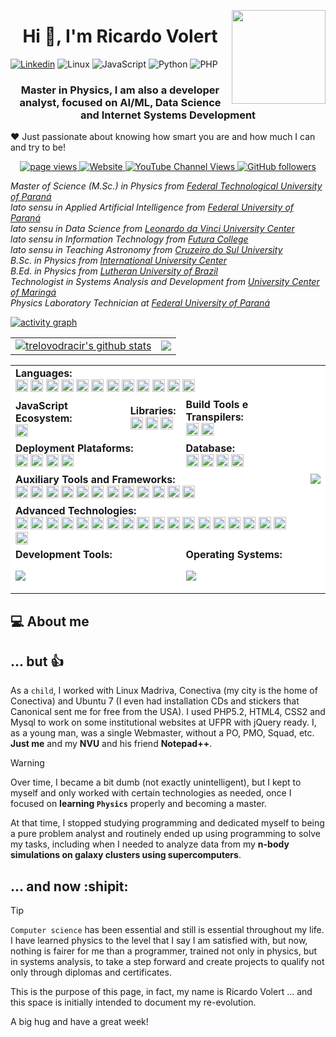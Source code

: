 <a href="https://github.com/sponsors/trelovodracir"><img align="right" width="150" height="150" src="https://i.gifer.com/LYUy.gif"></a>


<h1 align="center">Hi 👋, I'm Ricardo Volert</h1>

[![Linkedin](https://img.shields.io/badge/LinkedIn-Ricardo%20Volert-blue?logo=Linkedin&logoColor=blue&labelColor=black)](https://www.linkedin.com/in/ricardovolert/)
![Linux](https://img.shields.io/badge/System-Linux-informational?style=flat&logo=linux&color=FCC624)
![JavaScript](https://img.shields.io/badge/Code-JavaScript-informational?style=flat&logo=javascript&color=F7DF1E)
![Python](https://img.shields.io/badge/Code-Python-informational?style=flat&logo=python&color=3776AB)
![PHP](https://img.shields.io/badge/Code-PHP-informational?style=flat&logo=php&color=777BB4)





<h3 align="center">Master in Physics, I am also a developer analyst, focused on AI/ML, Data Science and Internet Systems Development</h3>

❤️ Just passionate about knowing how smart you are and how much I can and try to be!

<!--p align="center">
  <a href="https://www.buymeacoffee.com/trelovodracir" target="_blank" rel="noreferrer nofollow">
      <img src="https://cdn.buymeacoffee.com/buttons/default-red.png" alt="Buy Me A Coffee" height="40" width="170" >
    </a>
</p-->    



<p align="center">
  <a href="https://github.com/trelovodracir">
    <img src="https://komarev.com/ghpvc/?username=trelovodracir" alt="page views" />
  </a>
  <a href="https://trelovodracir.github.io">
    <img alt="Website" src="https://img.shields.io/website?url=https%3A%2F%2Ftrelovodracir.github.io">
  </a>
  <a href="https://www.youtube.com/channel/UC9qtkotWKRvbc_9GF4aP26g">
    <img alt="YouTube Channel Views" src="https://img.shields.io/youtube/channel/views/UC9qtkotWKRvbc_9GF4aP26g?style=flat&logo=youtube">
  </a>
  <a href="https://github.com/trelovodracir?tab=followers">
    <img alt="GitHub followers" src="https://img.shields.io/github/followers/trelovodracir?style=flat&logo=github">
  </a>

<br/>

<p><em>Master of Science (M.Sc.) in Physics from <a href="http://www.utfpr.edu.br">Federal Technological University of Paraná</a></br>
lato sensu in Applied Artificial Intelligence from <a href="http://www.ufpr.br">Federal University of Paraná</a></br>
lato sensu in Data Science from <a href="https://uniasselvi.com.br/">Leonardo da Vinci University Center</a></br>
lato sensu in Information Technology from <a href="https://faculdadefutura.com.br">Futura College</a></br>
lato sensu in Teaching Astronomy from <a href="https://www.cruzeirodosul.edu.br">Cruzeiro do Sul University</a></br>
B.Sc. in Physics from <a href="http://www.uninter.com">International University Center</a><br/>
B.Ed. in Physics from <a href="http://www.ulbra.br">Lutheran University of Brazil</a><br/>
Technologist in Systems Analysis and Development from <a href="https://www.unicesumar.edu.br">University Center of Maringá</a></br>
Physics Laboratory Technician at <a href="http://www.ufpr.br">Federal University of Paraná</a>
</em></p>



[![activity graph](https://github-readme-activity-graph.vercel.app/graph?username=trelovodracir&theme=tokyo-night&custom_title=TrelovOdracir%20Activity%20Graph&hide_border=true)](https://github.com/ashutosh00710/github-readme-activity-graph)

<table align="center">
  <tr>
    <td>
      <a href="https://github.com/anuraghazra/github-readme-stats"><img align="center" src="https://github-readme-stats.vercel.app/api?username=trelovodracir&show_icons=true&include_all_commits=true&theme=dracula&hide_border=true" alt="trelovodracir's github stats" /></a>
    </td>
    <td>
      <a href="https://github.com/anuraghazra/github-readme-stats"><img align="center" src="https://github-readme-stats.vercel.app/api/top-langs/?username=trelovodracir&layout=compact&theme=dracula&hide_border=true" /></a>
    </td>
  </tr>
</table>

<table align="center" style="background-color: #fff;">
    <tr style="background-color: #fff;">
        <td colspan="3">
            <strong>Languages:</strong><br/>
            <img height="20" src="https://cdn.simpleicons.org/html5?viewbox=auto" alt="html5" />
            <img height="20" src="https://cdn.simpleicons.org/css3?viewbox=auto" alt="css3" />
            <img height="20" src="https://cdn.simpleicons.org/javascript?viewbox=auto" alt="javascript" />
            <img height="20" src="https://cdn.simpleicons.org/typescript?viewbox=auto" alt="typescript" />
            <img height="20" src="https://cdn.simpleicons.org/php?viewbox=auto" alt="php" />
            <img height="20" src="https://cdn.simpleicons.org/json?viewbox=auto" alt="json" />
            <img height="20" src="https://cdn.simpleicons.org/go?viewbox=auto" alt="go" />
            <img height="20" src="https://cdn.simpleicons.org/c?viewbox=auto" alt="c" />
            <img height="20" src="https://cdn.simpleicons.org/cplusplus?viewbox=auto" alt="c++" />
            <img height="20" src="https://cdn.simpleicons.org/rust?viewbox=auto" alt="rust" />
            <img height="20" src="https://cdn.simpleicons.org/ruby?viewbox=auto" alt="ruby" />
            <img height="20" src="https://cdn.simpleicons.org/zig?viewbox=auto" alt="zig" />
        </td>
        <td rowspan="6">
            <img src="https://spotify-github-profile.kittinanx.com/api/view?uid=31qbc5rut42aql6wgsqaqbia5zs4&cover_image=true&theme=default&show_offline=false&background_color=121212&interchange=false&bar_color=53b14f&bar_color_cover=true">
            <!--[![spotify-github-profile](https://spotify-github-profile.kittinanx.com/api/view?uid=31qbc5rut42aql6wgsqaqbia5zs4&cover_image=true&theme=default&show_offline=false&background_color=121212&interchange=false&bar_color=53b14f&bar_color_cover=true)](https://github.com/kittinan/spotify-github-profile)
            -->
        </td
    </tr>
    <tr style="background-color: #fff;">
        <td>
            <strong>JavaScript Ecosystem:</strong><br/>
            <img height="20" src="https://cdn.simpleicons.org/node.js?viewbox=auto" alt="node.js" />
        </td>
        <td>
            <strong>Libraries:</strong><br/>
            <img height="20" src="https://cdn.simpleicons.org/react?viewbox=auto" alt="react" />
            <img height="20" src="https://cdn.simpleicons.org/express?viewbox=auto" alt="express" />
            <img height="20" src="https://cdn.simpleicons.org/tailwindcss?viewbox=auto" alt="tailwindcss" />
        </td>
        <td>
            <strong>Build Tools e Transpilers:</strong><br/>
            <img height="20" src="https://cdn.simpleicons.org/vite?viewbox=auto" alt="vite" />
            <img height="20" src="https://cdn.simpleicons.org/swc?viewbox=auto" alt="swc" />
        </td>
    </tr>
    <tr style="background-color: #fff;">
        <td colspan="2">
            <strong>Deployment Plataforms:</strong><br/>
            <img height="20" src="https://cdn.simpleicons.org/githubpages?viewbox=auto" alt="github pages" />
            <img height="20" src="https://cdn.simpleicons.org/heroku?viewbox=auto" alt="heroku" />
            <img height="20" src="https://cdn.simpleicons.org/netlify?viewbox=auto" alt="netlify" />
            <img height="20" src="https://cdn.simpleicons.org/vercel?viewbox=auto" alt="vercel" />
        </td>
        <td>
            <strong>Database:</strong><br/>
            <img height="20" src="https://cdn.simpleicons.org/postgresql?viewbox=auto" alt="postgresql" />
            <img height="20" src="https://cdn.simpleicons.org/mysql?viewbox=auto" alt="mysql" />
            <img height="20" src="https://cdn.simpleicons.org/mongodb?viewbox=auto" alt="mongodb" />
            <img height="20" src="https://cdn.simpleicons.org/sqlite?viewbox=auto" alt="sqlite" />
        </td>
    </tr>
    <tr style="background-color: #fff;">
        <td colspan="3">
            <strong>Auxiliary Tools and Frameworks:</strong><br/>
            <img height="20" src="https://cdn.simpleicons.org/eslint?viewbox=auto" alt="eslint" />
            <img height="20" src="https://cdn.simpleicons.org/fontawesome?viewbox=auto" alt="fontawesome" />
            <img height="20" src="https://cdn.simpleicons.org/redux?viewbox=auto" alt="redux" />
            <img height="20" src="https://cdn.simpleicons.org/socketdotio?viewbox=auto" alt="socketdotio" />
            <img height="20" src="https://cdn.simpleicons.org/swagger?viewbox=auto" alt="swagger" />
            <img height="20" src="https://cdn.simpleicons.org/laravel?viewbox=auto" alt="laravel" />
            <img height="20" src="https://cdn.simpleicons.org/materialdesign?viewbox=auto" alt="material design" />
            <img height="20" src="https://cdn.simpleicons.org/GitHubActions?viewbox=auto" alt="GitHub Actions" />
            <img height="20" src="https://cdn.simpleicons.org/jsonwebtokens?viewbox=auto" alt="json web tokens" />
            <img height="20" src="https://cdn.simpleicons.org/nextdotjs?viewbox=auto" alt="next.js" />
            <img height="20" src="https://cdn.simpleicons.org/angular?viewbox=auto" alt="angular" />
            <img height="20" src="https://cdn.simpleicons.org/sass?viewbox=auto" alt="sass" />
        </td>
    </tr>
    <tr style="background-color: #fff;">
        <td colspan="3">
            <strong>Advanced Technologies:</strong><br/>
            <img height="20" src="https://cdn.simpleicons.org/arduino?viewbox=auto" alt="arduino" />
            <img height="20" src="https://cdn.simpleicons.org/tensorflow?viewbox=auto" alt="tensorflow"  />
            <img height="20" src="https://cdn.simpleicons.org/keras?viewbox=auto" alt="keras"  />
            <img height="20" src="https://cdn.simpleicons.org/opencv?viewbox=auto" alt="opencv"  />
            <img height="20" src="https://cdn.simpleicons.org/scikitlearn?viewbox=auto" alt="scikit learn"  />
            <img height="20" src="https://cdn.simpleicons.org/flask?viewbox=auto" alt="flask"  />
            <img height="20" src="https://cdn.simpleicons.org/django?viewbox=auto" alt="django"  />
            <img height="20" src="https://cdn.simpleicons.org/docker?viewbox=auto" alt="docker"  />
            <img height="20" src="https://cdn.simpleicons.org/graphql?viewbox=auto" alt="graphql"  />
            <img height="20" src="https://cdn.simpleicons.org/selenium?viewbox=auto" alt="selenium"  />
            <img height="20" src="https://cdn.simpleicons.org/jupyter?viewbox=auto" alt="jupyter"  />
            <img height="20" src="https://cdn.simpleicons.org/pytorch?viewbox=auto" alt="pytorch"  />
            <img height="20" src="https://cdn.simpleicons.org/redis?viewbox=auto" alt="redis"  />
            <img height="20" src="https://cdn.simpleicons.org/spring?viewbox=auto" alt="spring"  />
            <img height="20" src="https://cdn.simpleicons.org/kubernetes?viewbox=auto" alt="kubernetes"  />
            <img height="20" src="https://cdn.simpleicons.org/gnubash?viewbox=auto" alt="gnubash"  />
            <img height="20" src="https://cdn.simpleicons.org/fishshell?viewbox=auto" alt="fish shell"  />
            <img height="20" src="https://cdn.simpleicons.org/r?viewbox=auto" alt="r"  />
            <img height="20" src="https://cdn.simpleicons.org/googlecolab?viewbox=auto" alt="google colab"  />
        </td>
    </tr>
    <tr style="background-color: #fff;">
        <td colspan="2">
            <strong>Development Tools:</strong><br/>
            <p align="left">
              <a href="https://skillicons.dev">
                <img src="https://skillicons.dev/icons?i=git,github,vscode,npm" />
              </a>
            </p>
        </td>
        <td>
            <strong>Operating Systems:</strong><br/>
            <p align="left">
              <a href="https://skillicons.dev">
                <img src="https://skillicons.dev/icons?i=windows,ubuntu" />
              </a>
            </p>
        </td>
    </tr>
<table>

  
<div>

</div>


## 💻 About me


## ... but :+1:

As a `child`, I worked with Linux Madriva, Conectiva (my city is the home of Conectiva) and Ubuntu 7 (I even had installation CDs and stickers that Canonical sent me for free from the USA). I ​​used PHP5.2, HTML4, CSS2 and Mysql to work on some institutional websites at UFPR with jQuery ready. I, as a young man, was a single Webmaster, without a PO, PMO, Squad, etc. **Just me** and my **NVU** and his friend **Notepad++**.

> [!WARNING]
> Over time, I became a bit dumb (not exactly unintelligent), but I kept to myself and only worked with certain technologies as needed, once I focused on **learning `Physics`** properly and becoming a master. 

At that time, I stopped studying programming and dedicated myself to being a pure problem analyst and routinely ended up using programming to solve my tasks, including when I needed to analyze data from my **n-body simulations on galaxy clusters using supercomputers**.

## ... and now :shipit:

> [!TIP]
> `Computer science` has been essential and still is essential throughout my life. I have learned physics to the level that I say I am satisfied with, but now, nothing is fairer for me than a programmer, trained not only in physics, but in systems analysis, to take a step forward and create projects to qualify not only through diplomas and certificates.

This is the purpose of this page, in fact, my name is Ricardo Volert ... and this space is initially intended to document my re-evolution.

A big hug and have a great week!
